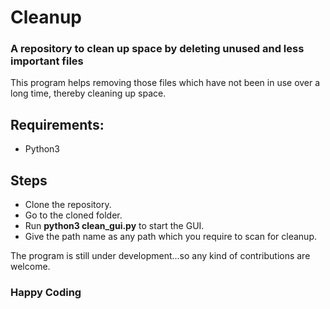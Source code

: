 # Cleanup

### A repository to clean up space by deleting unused and less important files

This program helps removing those files which have not been in use over a long time, thereby cleaning up space.

## Requirements:

* Python3

## Steps

* Clone the repository.
* Go to the cloned folder.
* Run **python3 clean_gui.py** to start the GUI.
* Give the path name as any path which you require to scan for cleanup.

The program is still under development...so any kind of contributions are welcome.

### Happy Coding
